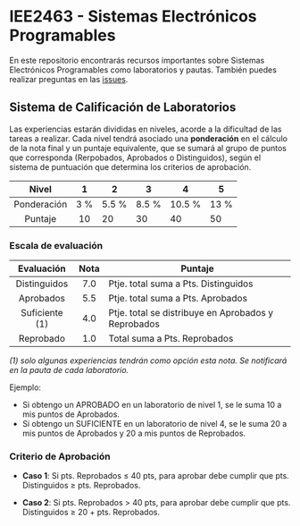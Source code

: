 # IEE2463 - Sistemas Electrónicos Programables

En este repositorio encontrarás recursos importantes sobre Sistemas Electrónicos Programables como laboratorios y pautas. También puedes realizar preguntas en las [issues](../../issues).

## Sistema de Calificación de Laboratorios

Las experiencias estarán divididas en niveles, acorde a la dificultad de las tareas a
realizar. Cada nivel tendrá asociado una **ponderación** en el cálculo de la nota final y un puntaje equivalente, que se sumará al grupo de puntos que corresponda
(Rerpobados, Aprobados o Distinguidos), según el sistema de puntuación que
determina los criterios de aprobación.


| Nivel			| 1  	|  2 	|  3 	|  4 	| 5  	|
|:-:			|:-:	|---	|---	|---	|---	|
| Ponderación 	| 3 %	| 5.5 % | 8.5 %	| 10.5 %| 13 %  |
| Puntaje		| 10  	| 20  	| 30 	| 40  	| 50  	|


### Escala de evaluación

| Evaluación 	| Nota 	|	Puntaje 							|
|:-:			|:-:	|---	|
| Distinguidos 	| 7.0	| Ptje. total suma a Pts. Distinguidos 	|
| Aprobados 	| 5.5	| Ptje. total suma a Pts. Aprobados 	|
| Suficiente (1)| 4.0	| Ptje. total se distribuye en Aprobados y Reprobados 		|
| Reprobado 	| 1.0	| Total suma a Pts. Reprobados 		|

_(1) solo algunas experiencias tendrán como opción esta nota. Se
notificará en la pauta de cada laboratorio._

Ejemplo:
- Si obtengo un APROBADO en un laboratorio de nivel 1, se le suma 10 a mis puntos de Aprobados.
- Si obtengo un SUFICIENTE en un laboratorio de nivel 4, se le suma 20 a mis puntos de Aprobados y 20 a mis puntos de Reprobados. 

### Criterio de Aprobación

- **Caso  1**: Si pts. Reprobados ≤ 40 pts, para aprobar debe cumplir que pts. Distinguidos ≥ pts. Reprobados.

- **Caso  2**: Si pts. Reprobados > 40 pts, para aprobar debe cumplir que pts. Distinguidos ≥ 20 + pts. Reprobados.

